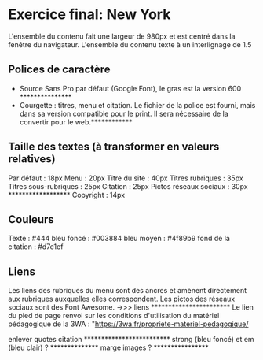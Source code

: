 # Exercice final: New York

L'ensemble du contenu fait une largeur de 980px et est centré dans la fenêtre du navigateur.
L'ensemble du contenu texte à un interlignage de 1.5

## Polices de caractère
- Source Sans Pro par défaut (Google Font), le gras est la version 600 ***************
- Courgette : titres, menu et citation.
Le fichier de la police est fourni, mais dans sa version compatible pour le print. Il sera nécessaire de la convertir pour le web.************

## Taille des textes (à transformer en valeurs relatives)
Par défaut : 18px
Menu : 20px
Titre du site : 40px
Titres rubriques :  35px
Titres sous-rubriques : 25px
Citation : 25px
Pictos réseaux sociaux : 30px ******************
Copyright : 14px 

## Couleurs
Texte : #444
bleu foncé : #003884 
bleu moyen : #4f89b9
fond de la citation : #d7e1ef

## Liens
Les liens des rubriques du menu sont des ancres et amènent directement aux rubriques auxquelles elles correspondent.
Les pictos des réseaux sociaux sont des Font Awesome. ->>> liens ***********************
Le lien du pied de page renvoi sur les conditions d'utilisation du matériel pédagogique de la 3WA : "https://3wa.fr/propriete-materiel-pedagogique/

enlever quotes citation *************************
strong (bleu foncé) et em (bleu clair) ? **************
marge images ? ****************
